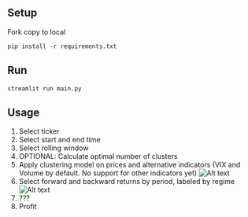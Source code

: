 ## Setup
Fork copy to local 

```
pip install -r requirements.txt
```

## Run
```
streamlit run main.py
```

## Usage
1. Select ticker
2. Select start and end time
3. Select rolling window
4. OPTIONAL: Calculate optimal number of clusters
5. Apply clustering model on prices and alternative indicators (VIX and Volume by default. No support for other indicators yet)
![Alt text](assets/img/1.png)
6. Select forward and backward returns by period, labeled by regime
![Alt text](assets/img/2.png)
7. ??? 
8. Profit